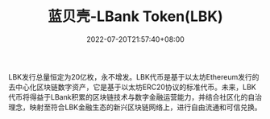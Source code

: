 ﻿---
weight: 
title: "蓝贝壳-LBank Token(LBK)"
description: "LBK发行总量恒定为20亿枚，永不增发"
date: 2022-07-20T21:57:40+08:00
lastmod: 2022-07-20T16:45:40+08:00
draft: false
authors: ["seven"]
featuredImage: "lanbeike-lbank-tokenlbk.webp"
link: "https://www.lbank.me/"
tags: ["数字代币","蓝贝壳-LBank Token(LBK)"]
categories: ["navigation"]
navigation: ["数字代币"]
lightgallery: true
toc: true
pinned: false
recommend: false
recommend1: false
---
LBK发行总量恒定为20亿枚，永不增发。LBK代币是基于以太坊Ethereum发行的去中心化区块链数字资产，它是基于以太坊ERC20协议的标准代币。未来，LBK代币将得益于LBank积累的区块链技术与数字金融运营能力，并结合社区化的自治理念，映射至符合LBK金融生态的新兴区块链网络上，进行自由流通和可信兑换。
